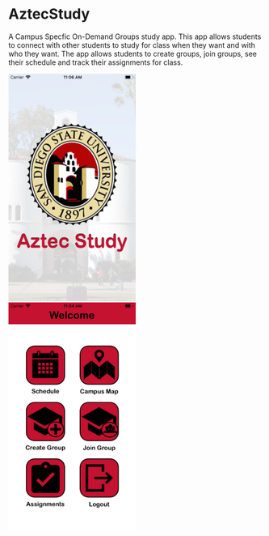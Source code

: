 # AztecStudy

A Campus Specfic On-Demand Groups study app.  This app allows students to connect with other students to study for class when they want and with who they want.  The app allows students to create groups, join groups, see their schedule and track their assignments for class.


<img src="https://github.com/csimonso/AztecStudy/blob/master/1.png" width=50% height=50%>
<img src="https://github.com/csimonso/AztecStudy/blob/master/2.png" width=50% height=50%>

